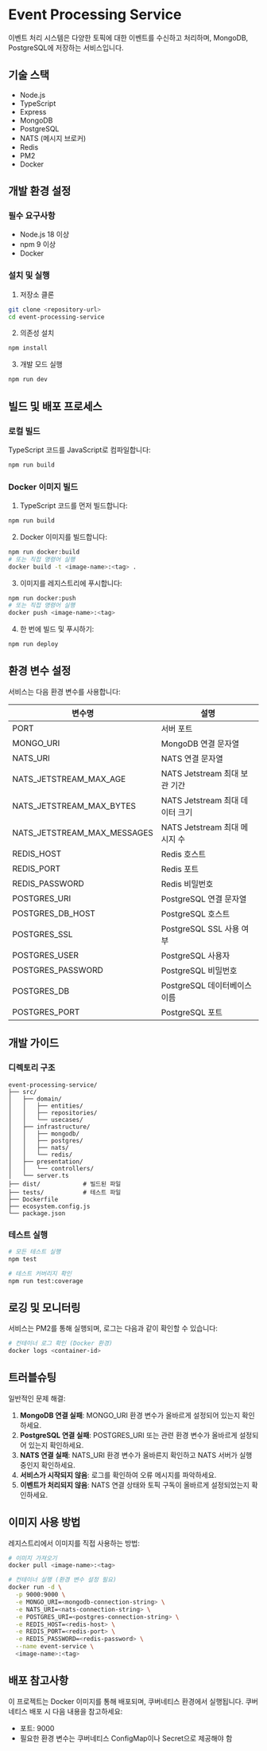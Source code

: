 # Event Processing Service

이벤트 처리 시스템은 다양한 토픽에 대한 이벤트를 수신하고 처리하며, MongoDB, PostgreSQL에 저장하는 서비스입니다.

## 기술 스택

- Node.js
- TypeScript
- Express
- MongoDB
- PostgreSQL
- NATS (메시지 브로커)
- Redis
- PM2
- Docker

## 개발 환경 설정

### 필수 요구사항

- Node.js 18 이상
- npm 9 이상
- Docker

### 설치 및 실행

1. 저장소 클론
```bash
git clone <repository-url>
cd event-processing-service
```

2. 의존성 설치
```bash
npm install
```

3. 개발 모드 실행
```bash
npm run dev
```

## 빌드 및 배포 프로세스

### 로컬 빌드

TypeScript 코드를 JavaScript로 컴파일합니다:
```bash
npm run build
```

### Docker 이미지 빌드

1. TypeScript 코드를 먼저 빌드합니다:
```bash
npm run build
```

2. Docker 이미지를 빌드합니다:
```bash
npm run docker:build
# 또는 직접 명령어 실행
docker build -t <image-name>:<tag> .
```

3. 이미지를 레지스트리에 푸시합니다:
```bash
npm run docker:push
# 또는 직접 명령어 실행
docker push <image-name>:<tag>
```

4. 한 번에 빌드 및 푸시하기:
```bash
npm run deploy
```

## 환경 변수 설정

서비스는 다음 환경 변수를 사용합니다:

| 변수명 | 설명 |
|--------|------|
| PORT | 서버 포트 |
| MONGO_URI | MongoDB 연결 문자열 |
| NATS_URI | NATS 연결 문자열 |
| NATS_JETSTREAM_MAX_AGE | NATS Jetstream 최대 보관 기간 |
| NATS_JETSTREAM_MAX_BYTES | NATS Jetstream 최대 데이터 크기 |
| NATS_JETSTREAM_MAX_MESSAGES | NATS Jetstream 최대 메시지 수 |
| REDIS_HOST | Redis 호스트 |
| REDIS_PORT | Redis 포트 |
| REDIS_PASSWORD | Redis 비밀번호 |
| POSTGRES_URI | PostgreSQL 연결 문자열 |
| POSTGRES_DB_HOST | PostgreSQL 호스트 |
| POSTGRES_SSL | PostgreSQL SSL 사용 여부 |
| POSTGRES_USER | PostgreSQL 사용자 |
| POSTGRES_PASSWORD | PostgreSQL 비밀번호 |
| POSTGRES_DB | PostgreSQL 데이터베이스 이름 |
| POSTGRES_PORT | PostgreSQL 포트 |

## 개발 가이드

### 디렉토리 구조

```
event-processing-service/
├── src/
│   ├── domain/
│   │   ├── entities/
│   │   ├── repositories/
│   │   └── usecases/
│   ├── infrastructure/
│   │   ├── mongodb/
│   │   ├── postgres/
│   │   ├── nats/
│   │   └── redis/
│   ├── presentation/
│   │   └── controllers/
│   └── server.ts
├── dist/            # 빌드된 파일
├── tests/           # 테스트 파일
├── Dockerfile
├── ecosystem.config.js
└── package.json
```

### 테스트 실행

```bash
# 모든 테스트 실행
npm test

# 테스트 커버리지 확인
npm run test:coverage
```

## 로깅 및 모니터링

서비스는 PM2를 통해 실행되며, 로그는 다음과 같이 확인할 수 있습니다:

```bash
# 컨테이너 로그 확인 (Docker 환경)
docker logs <container-id>
```

## 트러블슈팅

일반적인 문제 해결:

1. **MongoDB 연결 실패**: MONGO_URI 환경 변수가 올바르게 설정되어 있는지 확인하세요.
2. **PostgreSQL 연결 실패**: POSTGRES_URI 또는 관련 환경 변수가 올바르게 설정되어 있는지 확인하세요.
3. **NATS 연결 실패**: NATS_URI 환경 변수가 올바른지 확인하고 NATS 서버가 실행 중인지 확인하세요.
4. **서비스가 시작되지 않음**: 로그를 확인하여 오류 메시지를 파악하세요.
5. **이벤트가 처리되지 않음**: NATS 연결 상태와 토픽 구독이 올바르게 설정되었는지 확인하세요.

## 이미지 사용 방법

레지스트리에서 이미지를 직접 사용하는 방법:

```bash
# 이미지 가져오기
docker pull <image-name>:<tag>

# 컨테이너 실행 (환경 변수 설정 필요)
docker run -d \
  -p 9000:9000 \
  -e MONGO_URI=<mongodb-connection-string> \
  -e NATS_URI=<nats-connection-string> \
  -e POSTGRES_URI=<postgres-connection-string> \
  -e REDIS_HOST=<redis-host> \
  -e REDIS_PORT=<redis-port> \
  -e REDIS_PASSWORD=<redis-password> \
  --name event-service \
  <image-name>:<tag>
```

## 배포 참고사항

이 프로젝트는 Docker 이미지를 통해 배포되며, 쿠버네티스 환경에서 실행됩니다. 쿠버네티스 배포 시 다음 내용을 참고하세요:

- 포트: 9000
- 필요한 환경 변수는 쿠버네티스 ConfigMap이나 Secret으로 제공해야 함

